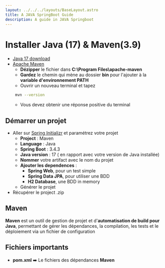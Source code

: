 ```yaml
---
layout: ../../../layouts/BaseLayout.astro
title: A JAVA SpringBoot Guide
description: A guide in JAVA Springboot
---
```

# Installer Java (17) & Maven(3.9)
- [Java 17 download](https://www.oracle.com/fr/java/technologies/downloads/#java17)
- [Apache Maven](https://maven.apache.org/download.cgi)
  - **Dézipper** le fichier dans **C:\Program Files\apache-maven**
  - **Gardez** le chemin qui mène au dossier **bin** pour l'ajouter à la **variable d'environnement PATH**
  - Ouvrir un nouveau terminal et tapez 
  ```bash
   mvn --version
   ```
  - Vous devez obtenir une réponse positive du terminal 

## Démarrer un projet 
- Aller sur [Spring Initializr](https://start.spring.io/) et paramétrez votre projet 
  - **Project** : Maven
  - **Language** : Java
  - **Spring Boot** : 3.4.3
  - **Java version** : 17 ( en rapport avec votre version de Java installée)
  - **Nommer** votre artifact avec le nom du projet 
  - **Ajouter les dependences** :
    - **Spring Web**, pour un test simple
    - **Spring Data JPA**, pour utiliser une BDD
    - **H2 Database**, une BDD in memory
  - Générer le projet 
- Récupérer le project .zip

## Maven
**Maven** est un outil de gestion de projet et d'**automatisation de build pour Java**, permettant de gérer les dépendances, la compilation, les tests et le déploiement via un fichier de configuration

## Fichiers importants
- **pom.xml** ➡️ Le fichiers des dépendances **Maven**




